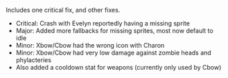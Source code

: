 Includes one <span class="color-r">critical fix</span>, and other fixes.

- Critical: Crash with Evelyn reportedly having a missing sprite
- Major: Added more fallbacks for missing sprites, most now default to idle
- Minor: Xbow/Cbow had the wrong icon with Charon
- Minor: Xbow/Cbow had very low damage against zombie heads and phylacteries
- Also added a cooldown stat for weapons (currently only used by Cbow)
